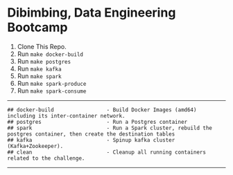 # Dibimbing, Data Engineering Bootcamp

1. Clone This Repo.
2. Run `make docker-build` 
3. Run `make postgres` 
4. Run `make kafka` 
5. Run `make spark`
6. Run `make spark-produce`
7. Run `make spark-consume`

---
```
## docker-build                 - Build Docker Images (amd64) including its inter-container network.
## postgres                     - Run a Postgres container
## spark                        - Run a Spark cluster, rebuild the postgres container, then create the destination tables
## kafka                        - Spinup kafka cluster (Kafka+Zookeeper).
## clean                        - Cleanup all running containers related to the challenge.
```

---